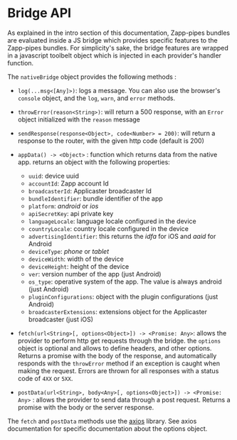 # Bridge API

As explained in the intro section of this documentation, Zapp-pipes bundles are evaluated inside a JS bridge which provides specific features to the Zapp-pipes bundles. For simplicity's sake, the bridge features are wrapped in a javascript toolbelt object which is injected in each provider's handler function.

The `nativeBridge` object provides the following methods :
* `log(...msg<[Any]>)`: logs a message. You can also use the browser's `console` object, and the `log`, `warn`, and `error` methods. 
* `throwError(reason<String>)`: will return a 500 response, with an `Error` object initialized with the `reason` message
* `sendResponse(response<Object>, code<Number> = 200)`: will return a response to the router, with the given http code (default is 200)
* `appData() -> <Object>` : function which returns data from the native app. returns an object with the following properties:
  * `uuid`: device uuid
  * `accountId`: Zapp account Id
  * `broadcasterId`: Applicaster broadcaster Id
  * `bundleIdentifier`: bundle identifier of the app
  * `platform`: *android* or *ios*
  * `apiSecretKey`: api private key
  * `languageLocale`: language locale configured in the device
  * `countryLocale`: country locale configured in the device
  * `advertisingIdentifier`: this returns the *idfa* for iOS and *aaid* for Android
  * `deviceType`: *phone* or *tablet*
  * `deviceWidth`: width of the device
  * `deviceHeight`: height of the device
  * `ver`: version number of the app (just Android)
  * `os_type`: operative system of the app. The value is always android (just Android)
  * `pluginConfigurations`: object with the plugin configurations (just Android)
  * `broadcasterExtensions`: extensions object for the Applicaster broadcaster (just iOS)

* `fetch(url<String>[, options<Object>]) -> <Promise: Any>`: allows the provider to perform http get requests through the bridge. the `options` object is optional and allows to define headers, and other options. Returns a promise with the body of the response, and automatically responds with the `throwError` method if an exception is caught when making the request. Errors are thrown for all responses with a status code of `4XX` or `5XX`.
* `postData(url<String>, body<Any>[, options<Object>]) -> <Promise: Any>` : allows the provider to send data through a post request. Returns a promise with the body or the server response. 

The `fetch` and `postData` methods use the [axios](https://github.com/mzabriskie/axios/) library. See axios documentation for specific documentation about the options object. 

